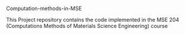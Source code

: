 Computation-methods-in-MSE

This Project repository contains the code implemented in the MSE 204 (Computations Methods of Materials Science Engineering) course
